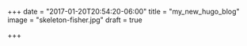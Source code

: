 +++
date = "2017-01-20T20:54:20-06:00"
title = "my_new_hugo_blog"
image = "skeleton-fisher.jpg"
draft = true

+++

